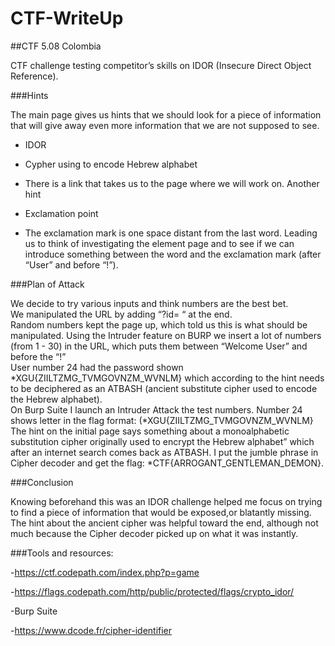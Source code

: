 # CTF-WriteUp

##CTF  5.08 Colombia 

CTF challenge testing competitor’s skills on IDOR (Insecure Direct Object Reference). 

###Hints

The main page gives us hints that we should look for a piece of information that will give away even more information that we are not supposed to see. 


- IDOR

- Cypher using to encode Hebrew alphabet
 
- There is a link that takes us to the page where we will work on. Another hint
- Exclamation point
- The exclamation mark is one space distant from the last word. Leading us to think of investigating the element page and  to see if we can introduce something between the word and the exclamation mark (after “User” and before “!”).  

###Plan of Attack

We decide to try various inputs and think numbers are the best bet.                             
We manipulated the URL by adding “?id= “ at the end.                                                
Random numbers kept the page up, which told us this is what should be manipulated. 
Using the Intruder feature on BURP we insert  a lot of numbers (from 1 - 30) in the URL, which puts them between  “Welcome User” and before the “!”                                               
User number 24 had the  password shown *XGU{ZIILTZMG_TVMGOVNZM_WVNLM} which according to the hint needs to be deciphered as an ATBASH (ancient substitute cipher used to encode the Hebrew alphabet).                                                                      
On Burp Suite I launch an Intruder Attack the test numbers. Number 24 shows letter in the flag format: (*XGU{ZIILTZMG_TVMGOVNZM_WVNLM} 
The hint on the initial page says something about a monoalphabetic substitution cipher originally used to encrypt the Hebrew alphabet” which after an internet search comes back as ATBASH. I put the jumble phrase in Cipher decoder and get the flag: *CTF{ARROGANT_GENTLEMAN_DEMON}.          

###Conclusion

Knowing beforehand this was an IDOR challenge helped me focus on trying to find  a piece of information that would be exposed,or blatantly missing. The hint about the ancient cipher was helpful toward the end, although not much because the Cipher decoder picked up on what it was instantly. 

###Tools and resources: 

-https://ctf.codepath.com/index.php?p=game 

-https://flags.codepath.com/http/public/protected/flags/crypto_idor/ 

-Burp Suite 

-https://www.dcode.fr/cipher-identifier





